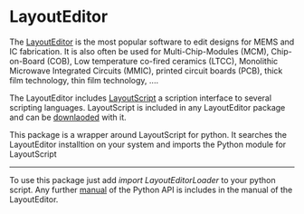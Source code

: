 # LayoutEditor

The [LayoutEditor][LayoutEditor] is the most popular software to edit designs for MEMS and
IC fabrication. It is also often be used for Multi-Chip-Modules (MCM),
Chip-on-Board (COB), Low temperature co-fired ceramics (LTCC), Monolithic
Microwave Integrated Circuits (MMIC), printed circuit boards (PCB), thick
film technology, thin film technology, ....

The LayoutEditor includes [LayoutScript][LayoutScript] a scription interface to several scripting languages.
LayoutScript is included in any LayoutEditor package and can be [downlaoded][le downlaod] with it.

This package is a wrapper around LayoutScript for python. It searches the
LayoutEditor installtion on your system and imports the Python module for LayoutScript

----

To use this package just add *import LayoutEditorLoader* to your python script. Any further [manual][manual] of the Python API is includes in the manual of the LayoutEditor.


[LayoutEditor]: https://layouteditor.com
[LayoutScript]: http://layoutscript.com
[le downlaod]: https://layouteditor.com/download.html
[manual]: https://layouteditor.org
[src]: https://github.com/juspertor/LayoutScript_for_Python


